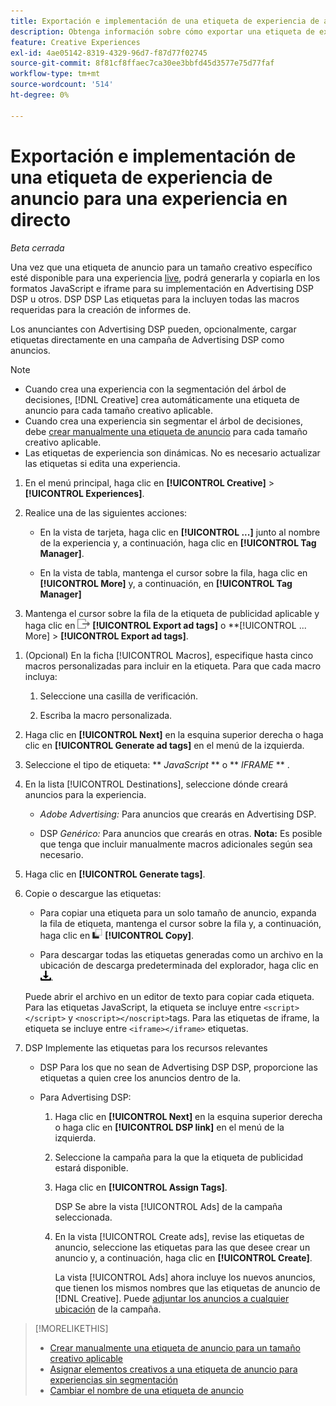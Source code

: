 ```yaml
---
title: Exportación e implementación de una etiqueta de experiencia de anuncio para una experiencia en directo
description: Obtenga información sobre cómo exportar una etiqueta de experiencia de anuncio y, opcionalmente, cargarla en una campaña de Advertising DSP.
feature: Creative Experiences
exl-id: 4ae05142-8319-4329-96d7-f87d77f02745
source-git-commit: 8f81cf8ffaec7ca30ee3bbfd45d3577e75d77faf
workflow-type: tm+mt
source-wordcount: '514'
ht-degree: 0%

---
```


# Exportación e implementación de una etiqueta de experiencia de anuncio para una experiencia en directo

*Beta cerrada*

Una vez que una etiqueta de anuncio para un tamaño creativo específico esté disponible para una experiencia [live](experience-about.md#experience-statuses), podrá generarla y copiarla en los formatos JavaScript e iframe para su implementación en Advertising DSP DSP u otros. DSP DSP Las etiquetas para la incluyen todas las macros requeridas para la creación de informes de.

Los anunciantes con Advertising DSP pueden, opcionalmente, cargar etiquetas directamente en una campaña de Advertising DSP como anuncios.

>[!NOTE]
>
>* Cuando crea una experiencia con la segmentación del árbol de decisiones, [!DNL Creative] crea automáticamente una etiqueta de anuncio para cada tamaño creativo aplicable.
>* Cuando crea una experiencia sin segmentar el árbol de decisiones, debe [crear manualmente una etiqueta de anuncio](experience-tag-create-manually.md) para cada tamaño creativo aplicable.
>* Las etiquetas de experiencia son dinámicas. No es necesario actualizar las etiquetas si edita una experiencia.

1. En el menú principal, haga clic en **[!UICONTROL Creative]** > **[!UICONTROL Experiences]**.

1. Realice una de las siguientes acciones:<!-- I see multiselect, but it's not actually working for me as of 2/3 so I don't know how exporting multiple tags works.-->

   * En la vista de tarjeta, haga clic en **[!UICONTROL ...]** junto al nombre de la experiencia y, a continuación, haga clic en **[!UICONTROL Tag Manager]**.

   * En la vista de tabla, mantenga el cursor sobre la fila, haga clic en **[!UICONTROL More]** y, a continuación, en **[!UICONTROL Tag Manager]**

1. Mantenga el cursor sobre la fila de la etiqueta de publicidad aplicable y haga clic en ![Exportar etiquetas de publicidad](/help/creative/assets/export.png "Exportar etiquetas de publicidad") **[!UICONTROL Export ad tags]** o **[!UICONTROL ... More] > **[!UICONTROL Export ad tags]**.

<!-- Tag Manager has only a list view, but no card view, as of 2/2. -->

1. (Opcional) En la ficha [!UICONTROL Macros], especifique hasta cinco macros personalizadas para incluir en la etiqueta. Para que cada macro incluya:

   1. Seleccione una casilla de verificación.<!-- Explain more -->

   1. Escriba la macro personalizada.<!-- Explain more -->

1. Haga clic en **[!UICONTROL Next]** en la esquina superior derecha o haga clic en **[!UICONTROL Generate ad tags]** en el menú de la izquierda.

1. Seleccione el tipo de etiqueta: ** *JavaScript<!-- sic -->* ** o ** *IFRAME* ** <!-- sic -->.

1. En la lista [!UICONTROL Destinations], seleccione dónde creará anuncios para la experiencia.

   * *Adobe Advertising:* Para anuncios que crearás en Advertising DSP.

   * DSP *Genérico:* Para anuncios que crearás en otras. **Nota:** Es posible que tenga que incluir manualmente macros adicionales según sea necesario.

1. Haga clic en **[!UICONTROL Generate tags]**.

1. Copie o descargue las etiquetas:

   * Para copiar una etiqueta para un solo tamaño de anuncio, expanda la fila de etiqueta, mantenga el cursor sobre la fila y, a continuación, haga clic en ![Copiar](/help/creative/assets/copy.png "Copiar") **[!UICONTROL Copy]**.<!-- why diff than "Copy to clipboard icon used to copy macros for creatives? -->

   * Para descargar todas las etiquetas generadas como un archivo en la ubicación de descarga predeterminada del explorador, haga clic en ![Descargar etiquetas](/help/creative/assets/download.png "Descargar etiquetas").

   Puede abrir el archivo en un editor de texto para copiar cada etiqueta. Para las etiquetas JavaScript, la etiqueta se incluye entre `<script></script>` y `<noscript></noscript>`tags. Para las etiquetas de iframe, la etiqueta se incluye entre `<iframe></iframe>` etiquetas.

1. DSP Implemente las etiquetas para los recursos relevantes

   * DSP Para los que no sean de Advertising DSP DSP, proporcione las etiquetas a quien cree los anuncios dentro de la.

   * Para Advertising DSP:

      1. Haga clic en **[!UICONTROL Next]** en la esquina superior derecha o haga clic en **[!UICONTROL DSP link]** en el menú de la izquierda.

      1. Seleccione la campaña para la que la etiqueta de publicidad estará disponible.

      1. Haga clic en **[!UICONTROL Assign Tags]**.

         DSP Se abre la vista [!UICONTROL Ads] de la campaña seleccionada.

      1. En la vista [!UICONTROL Create ads], revise las etiquetas de anuncio, seleccione las etiquetas para las que desee crear un anuncio y, a continuación, haga clic en **[!UICONTROL Create]**.

         La vista [!UICONTROL Ads] ahora incluye los nuevos anuncios, que tienen los mismos nombres que las etiquetas de anuncio de [!DNL Creative]. Puede [adjuntar los anuncios a cualquier ubicación](/help/dsp/campaign-management/ads/ad-attach-to-placement.md) de la campaña.

<!-- no way to get back to the Creative Tag Manager -- you have to click back through the main menu -->

<!-- Add this info, with descriptions:

## Ad tag formats

### JavaScript

### Iframe

-->

>[!MORELIKETHIS]
>
>* [Crear manualmente una etiqueta de anuncio para un tamaño creativo aplicable](experience-tag-create-manually.md)
>* [Asignar elementos creativos a una etiqueta de anuncio para experiencias sin segmentación](experience-tag-assign-creatives.md)
>* [Cambiar el nombre de una etiqueta de anuncio](experience-tag-rename.md)
